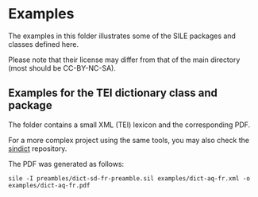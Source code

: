 # Examples

The examples in this folder illustrates some of the SILE packages and classes
defined here.

Please note that their license may differ from that of the main directory (most should
be CC-BY-NC-SA).

## Examples for the TEI dictionary class and package

The folder contains a small XML (TEI) lexicon and the corresponding PDF.

For a more complex project using the same tools, you may also check
the [sindict](https://omikhleia.github.io/sindict/) repository.

The PDF was generated as follows:

```
sile -I preambles/dict-sd-fr-preamble.sil examples/dict-aq-fr.xml -o examples/dict-aq-fr.pdf
```
